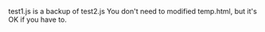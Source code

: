 test1.js is a backup of test2.js
You don't need to modified temp.html, 
but it's OK if you have to.
